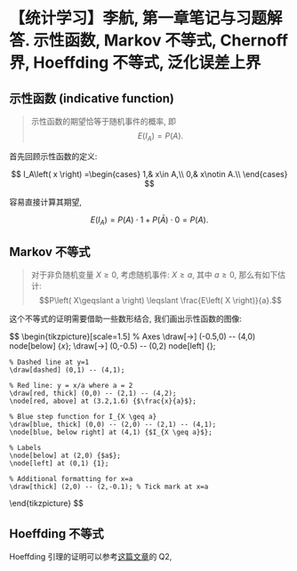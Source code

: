# 【统计学习】李航, 第一章笔记与习题解答. 示性函数, Markov 不等式, Chernoff 界, Hoeffding 不等式, 泛化误差上界

## 示性函数 (indicative function)
> 示性函数的期望恰等于随机事件的概率, 即
> $$E\left( I_A \right) =P\left( A \right) .$$

首先回顾示性函数的定义:

$$
I_A\left( x \right) =\begin{cases}
	1,&		x\in A,\\
	0,&		x\notin A.\\
\end{cases}
$$

容易直接计算其期望,

$$
E\left( I_A \right) =P\left( A \right) \cdot 1+P\left( \bar{A} \right) \cdot 0=P\left( A \right) .
$$

## Markov 不等式
> 对于非负随机变量 $X\geqslant0$, 考虑随机事件: $X\geqslant a$, 其中 $a\geqslant0$, 那么有如下估计:
> $$P\left( X\geqslant a \right) \leqslant \frac{E\left( X \right)}{a}.$$

这个不等式的证明需要借助一些数形结合, 我们画出示性函数的图像:

$$
\begin{tikzpicture}[scale=1.5]
    % Axes
    \draw[->] (-0.5,0) -- (4,0) node[below] {$x$};
    \draw[->] (0,-0.5) -- (0,2) node[left] {};

    % Dashed line at y=1
    \draw[dashed] (0,1) -- (4,1);
    
    % Red line: y = x/a where a = 2
    \draw[red, thick] (0,0) -- (2,1) -- (4,2);
    \node[red, above] at (3.2,1.6) {$\frac{x}{a}$};

    % Blue step function for I_{X \geq a}
    \draw[blue, thick] (0,0) -- (2,0) -- (2,1) -- (4,1);
    \node[blue, below right] at (4,1) {$I_{X \geq a}$};
    
    % Labels
    \node[below] at (2,0) {$a$};
    \node[left] at (0,1) {1};
    
    % Additional formatting for x=a
    \draw[thick] (2,0) -- (2,-0.1); % Tick mark at x=a
\end{tikzpicture}
$$


## Hoeffding 不等式
Hoeffding 引理的证明可以参考[这篇文章](https://mp.weixin.qq.com/s/olxUqEp8m0v97lAfB3xF9g)的 Q2, 